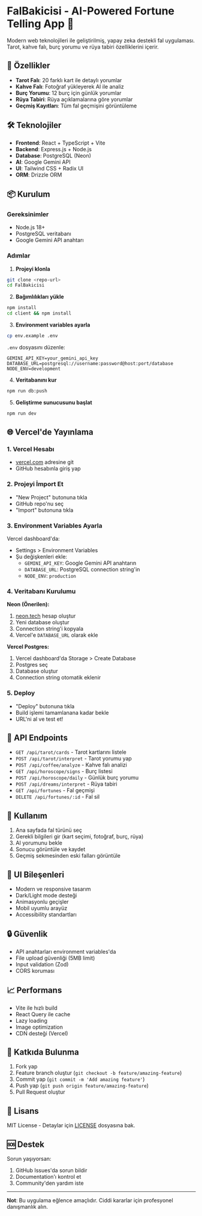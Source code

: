 # FalBakicisi - AI-Powered Fortune Telling App 🔮

Modern web teknolojileri ile geliştirilmiş, yapay zeka destekli fal uygulaması. Tarot, kahve falı, burç yorumu ve rüya tabiri özelliklerini içerir.

## 🚀 Özellikler

- **Tarot Falı**: 20 farklı kart ile detaylı yorumlar
- **Kahve Falı**: Fotoğraf yükleyerek AI ile analiz
- **Burç Yorumu**: 12 burç için günlük yorumlar
- **Rüya Tabiri**: Rüya açıklamalarına göre yorumlar
- **Geçmiş Kayıtları**: Tüm fal geçmişini görüntüleme

## 🛠️ Teknolojiler

- **Frontend**: React + TypeScript + Vite
- **Backend**: Express.js + Node.js
- **Database**: PostgreSQL (Neon)
- **AI**: Google Gemini API
- **UI**: Tailwind CSS + Radix UI
- **ORM**: Drizzle ORM

## 📦 Kurulum

### Gereksinimler
- Node.js 18+
- PostgreSQL veritabanı
- Google Gemini API anahtarı

### Adımlar

1. **Projeyi klonla**
```bash
git clone <repo-url>
cd FalBakicisi
```

2. **Bağımlılıkları yükle**
```bash
npm install
cd client && npm install
```

3. **Environment variables ayarla**
```bash
cp env.example .env
```

`.env` dosyasını düzenle:
```env
GEMINI_API_KEY=your_gemini_api_key
DATABASE_URL=postgresql://username:password@host:port/database
NODE_ENV=development
```

4. **Veritabanını kur**
```bash
npm run db:push
```

5. **Geliştirme sunucusunu başlat**
```bash
npm run dev
```

## 🌐 Vercel'de Yayınlama

### 1. Vercel Hesabı
- [vercel.com](https://vercel.com) adresine git
- GitHub hesabınla giriş yap

### 2. Projeyi İmport Et
- "New Project" butonuna tıkla
- GitHub repo'nu seç
- "Import" butonuna tıkla

### 3. Environment Variables Ayarla
Vercel dashboard'da:
- Settings > Environment Variables
- Şu değişkenleri ekle:
  - `GEMINI_API_KEY`: Google Gemini API anahtarın
  - `DATABASE_URL`: PostgreSQL connection string'in
  - `NODE_ENV`: `production`

### 4. Veritabanı Kurulumu
**Neon (Önerilen):**
1. [neon.tech](https://neon.tech) hesap oluştur
2. Yeni database oluştur
3. Connection string'i kopyala
4. Vercel'e `DATABASE_URL` olarak ekle

**Vercel Postgres:**
1. Vercel dashboard'da Storage > Create Database
2. Postgres seç
3. Database oluştur
4. Connection string otomatik eklenir

### 5. Deploy
- "Deploy" butonuna tıkla
- Build işlemi tamamlanana kadar bekle
- URL'ni al ve test et!

## 🔧 API Endpoints

- `GET /api/tarot/cards` - Tarot kartlarını listele
- `POST /api/tarot/interpret` - Tarot yorumu yap
- `POST /api/coffee/analyze` - Kahve falı analizi
- `GET /api/horoscope/signs` - Burç listesi
- `POST /api/horoscope/daily` - Günlük burç yorumu
- `POST /api/dreams/interpret` - Rüya tabiri
- `GET /api/fortunes` - Fal geçmişi
- `DELETE /api/fortunes/:id` - Fal sil

## 📱 Kullanım

1. Ana sayfada fal türünü seç
2. Gerekli bilgileri gir (kart seçimi, fotoğraf, burç, rüya)
3. AI yorumunu bekle
4. Sonucu görüntüle ve kaydet
5. Geçmiş sekmesinden eski falları görüntüle

## 🎨 UI Bileşenleri

- Modern ve responsive tasarım
- Dark/Light mode desteği
- Animasyonlu geçişler
- Mobil uyumlu arayüz
- Accessibility standartları

## 🔒 Güvenlik

- API anahtarları environment variables'da
- File upload güvenliği (5MB limit)
- Input validation (Zod)
- CORS koruması

## 📈 Performans

- Vite ile hızlı build
- React Query ile cache
- Lazy loading
- Image optimization
- CDN desteği (Vercel)

## 🤝 Katkıda Bulunma

1. Fork yap
2. Feature branch oluştur (`git checkout -b feature/amazing-feature`)
3. Commit yap (`git commit -m 'Add amazing feature'`)
4. Push yap (`git push origin feature/amazing-feature`)
5. Pull Request oluştur

## 📄 Lisans

MIT License - Detaylar için [LICENSE](LICENSE) dosyasına bak.

## 🆘 Destek

Sorun yaşıyorsan:
1. GitHub Issues'da sorun bildir
2. Documentation'ı kontrol et
3. Community'den yardım iste

---

**Not**: Bu uygulama eğlence amaçlıdır. Ciddi kararlar için profesyonel danışmanlık alın.

